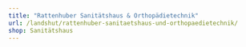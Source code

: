 ```yaml
---
title: "Rattenhuber Sanitätshaus & Orthopädietechnik"
url: /landshut/rattenhuber-sanitaetshaus-und-orthopaedietechnik/
shop: Sanitätshaus
---
```

